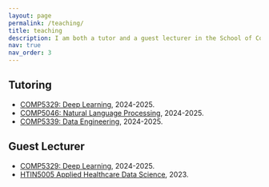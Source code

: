 ```yaml
---
layout: page
permalink: /teaching/
title: teaching
description: I am both a tutor and a guest lecturer in the School of Computer Science at the University of Sydney.
nav: true
nav_order: 3
---
```


## Tutoring
- [COMP5329: Deep Learning](https://www.sydney.edu.au/units/COMP5329), 2024-2025.
- [COMP5046: Natural Language Processing](https://www.sydney.edu.au/units/COMP5046), 2024-2025.
- [COMP5339: Data Engineering](https://www.sydney.edu.au/units/COMP5339), 2024-2025.

## Guest Lecturer
- [COMP5329: Deep Learning](https://www.sydney.edu.au/units/COMP5329), 2024-2025.
- [HTIN5005 Applied Healthcare Data Science](https://www.sydney.edu.au/units/HTIN5005), 2023.

